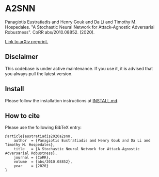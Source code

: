 # A2SNN

Panagiotis Eustratiadis and Henry Gouk and Da Li and Timothy M. Hospedales. "A Stochastic Neural Network for Attack-Agnostic Adversarial Robustness". CoRR abs/2010.08852. (2020).

[Link to arXiv preprint.](https://arxiv.org/abs/2010.08852)

## Disclaimer

This codebase is under active maintenance. If you use it, it is advised that you always pull the latest version.

## Install

Please follow the installation instructions at [INSTALL.md](INSTALL.md).

## How to cite

Please use the following BibTeX entry:

```
@article{eustratiadis2020a2snn,
    author  = {Panagiotis Eustratiadis and Henry Gouk and Da Li and Timothy M. Hospedales},
    title   = {A Stochastic Neural Network for Attack-Agnostic Adversarial Robustness},
    journal = {CoRR},
    volume  = {abs/2010.08852},
    year    = {2020}
}
```

